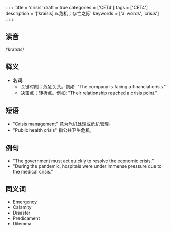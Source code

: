 +++
title = 'crisis'
draft = true
categories = ['CET4']
tags = ['CET4']
description = '[ˈkraisis] n.危机；存亡之际'
keywords = ['ai words', 'crisis']
+++

## 读音
/ˈkraɪsɪs/

## 释义
- **名词**:
  - 关键时刻；危急关头。例如: "The company is facing a financial crisis."
  - 决策点；转折点。例如: "Their relationship reached a crisis point."

## 短语
- "Crisis management" 意为危机处理或危机管理。
- "Public health crisis" 指公共卫生危机。

## 例句
- "The government must act quickly to resolve the economic crisis."
- "During the pandemic, hospitals were under immense pressure due to the medical crisis."

## 同义词
- Emergency
- Calamity
- Disaster
- Predicament
- Dilemma
